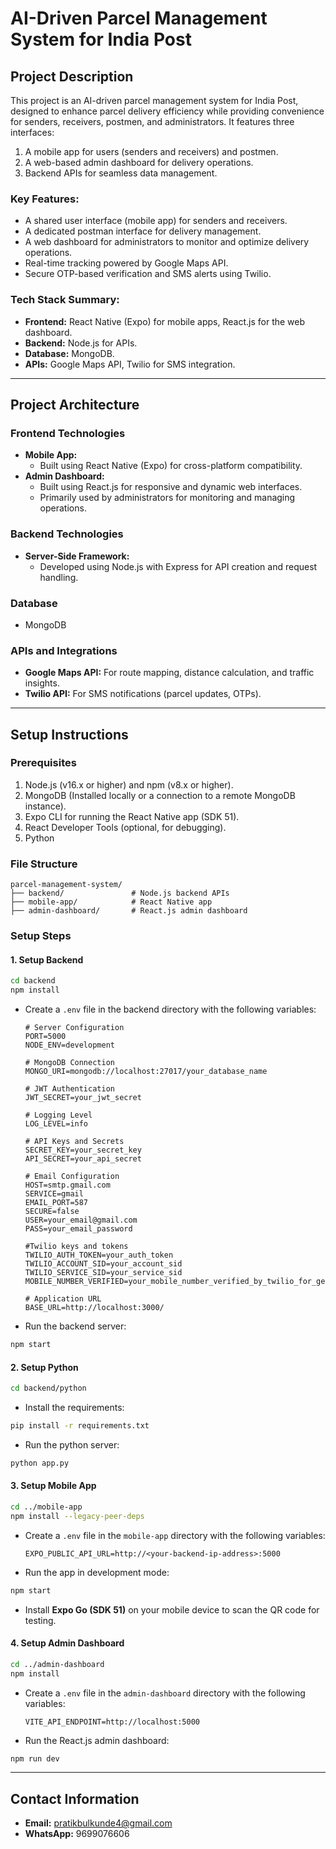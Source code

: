 # AI-Driven Parcel Management System for India Post

## Project Description
This project is an AI-driven parcel management system for India Post, designed to enhance parcel delivery efficiency while providing convenience for senders, receivers, postmen, and administrators. It features three interfaces:
1. A mobile app for users (senders and receivers) and postmen.
2. A web-based admin dashboard for delivery operations.
3. Backend APIs for seamless data management.

### Key Features:
- A shared user interface (mobile app) for senders and receivers.
- A dedicated postman interface for delivery management.
- A web dashboard for administrators to monitor and optimize delivery operations.
- Real-time tracking powered by Google Maps API.
- Secure OTP-based verification and SMS alerts using Twilio.

### Tech Stack Summary:
- **Frontend:** React Native (Expo) for mobile apps, React.js for the web dashboard.
- **Backend:** Node.js for APIs.
- **Database:** MongoDB.
- **APIs:** Google Maps API, Twilio for SMS integration.

---

## Project Architecture

### Frontend Technologies
- **Mobile App:**
  - Built using React Native (Expo) for cross-platform compatibility.
- **Admin Dashboard:**
  - Built using React.js for responsive and dynamic web interfaces.
  - Primarily used by administrators for monitoring and managing operations.

### Backend Technologies
- **Server-Side Framework:**
  - Developed using Node.js with Express for API creation and request handling.

### Database
- MongoDB

### APIs and Integrations
- **Google Maps API:** For route mapping, distance calculation, and traffic insights.
- **Twilio API:** For SMS notifications (parcel updates, OTPs).

---

## Setup Instructions

### Prerequisites
1. Node.js (v16.x or higher) and npm (v8.x or higher).
2. MongoDB (Installed locally or a connection to a remote MongoDB instance).
3. Expo CLI for running the React Native app (SDK 51).
4. React Developer Tools (optional, for debugging).
5. Python

### File Structure
```
parcel-management-system/
├── backend/               # Node.js backend APIs
├── mobile-app/            # React Native app
├── admin-dashboard/       # React.js admin dashboard
```

### Setup Steps

#### 1. Setup Backend
```bash
cd backend
npm install
```

- Create a `.env` file in the backend directory with the following variables:
  ```
  # Server Configuration
  PORT=5000
  NODE_ENV=development

  # MongoDB Connection
  MONGO_URI=mongodb://localhost:27017/your_database_name

  # JWT Authentication
  JWT_SECRET=your_jwt_secret

  # Logging Level
  LOG_LEVEL=info

  # API Keys and Secrets
  SECRET_KEY=your_secret_key
  API_SECRET=your_api_secret

  # Email Configuration
  HOST=smtp.gmail.com
  SERVICE=gmail
  EMAIL_PORT=587
  SECURE=false
  USER=your_email@gmail.com
  PASS=your_email_password

  #Twilio keys and tokens
  TWILIO_AUTH_TOKEN=your_auth_token
  TWILIO_ACCOUNT_SID=your_account_sid
  TWILIO_SERVICE_SID=your_service_sid
  MOBILE_NUMBER_VERIFIED=your_mobile_number_verified_by_twilio_for_getting_otp

  # Application URL
  BASE_URL=http://localhost:3000/
  
  ```

- Run the backend server:
```bash
npm start
```
#### 2. Setup Python
```bash
cd backend/python
```
- Install the requirements:
```bash
pip install -r requirements.txt
```
- Run the python server:
```bash
python app.py
```

#### 3. Setup Mobile App
```bash
cd ../mobile-app
npm install --legacy-peer-deps
```

- Create a `.env` file in the `mobile-app` directory with the following variables:
  ```
  EXPO_PUBLIC_API_URL=http://<your-backend-ip-address>:5000
  ```

- Run the app in development mode:
```bash
npm start
```

- Install **Expo Go (SDK 51)** on your mobile device to scan the QR code for testing.

#### 4. Setup Admin Dashboard
```bash
cd ../admin-dashboard
npm install
```

- Create a `.env` file in the `admin-dashboard` directory with the following variables:
  ```
  VITE_API_ENDPOINT=http://localhost:5000
  ```

- Run the React.js admin dashboard:
```bash
npm run dev
```

---

## Contact Information
- **Email:** pratikbulkunde4@gmail.com
- **WhatsApp:** 9699076606
